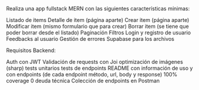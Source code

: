 Realiza una app fullstack MERN con las siguientes características mínimas:

Listado de items
Detalle de item (página aparte)
Crear item (página aparte)
Modificar item (mismo formulario que para crear)
Borrar item (se tiene que poder borrar desde el listado)
Paginación
Filtros
Login y registro de usuario
Feedbacks al usuario
Gestión de errores
Supabase para los archivos

Requisitos Backend:

Auth con JWT
Validación de requests con Joi
optimización de imágenes (sharp)
tests unitarios
tests de endpoints
README con información de uso y con endpoints (de cada endpoint método, url, body y response)
100% coverage
0 deuda técnica
Colección de endpoints en Postman

